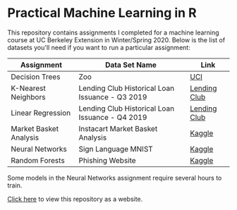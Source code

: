 # Practical Machine Learning in R

This repository contains assignments I completed for a machine learning course at UC Berkeley Extension in Winter/Spring 2020. Below is the list of datasets you'll need if you want to run a particular assignment:

| Assignment | Data Set Name | Link |
| ------ | ------ | ------ |
| Decision Trees | Zoo | [UCI](http://archive.ics.uci.edu/ml/datasets/Zoo) |
| K-Nearest Neighbors | Lending Club Historical Loan Issuance - Q3 2019 | [Lending Club](https://www.lendingclub.com/statistics/additional-statistics) |
| Linear Regression | Lending Club Historical Loan Issuance - Q4 2019 | [Lending Club](https://www.lendingclub.com/statistics/additional-statistics) |
| Market Basket Analysis | Instacart Market Basket Analysis | [Kaggle](https://www.kaggle.com/c/instacart-market-basket-analysis) |
| Neural Networks | Sign Language MNIST | [Kaggle](https://www.kaggle.com/datamunge/sign-language-mnist) |
| Random Forests | Phishing Website | [Kaggle](https://www.kaggle.com/akashkr/phishing-website-dataset) |

Some models in the Neural Networks assignment require several hours to train.

[Click here](https://nathan-heskia.github.io/practical-machine-learning/) to view this repository as a website.
